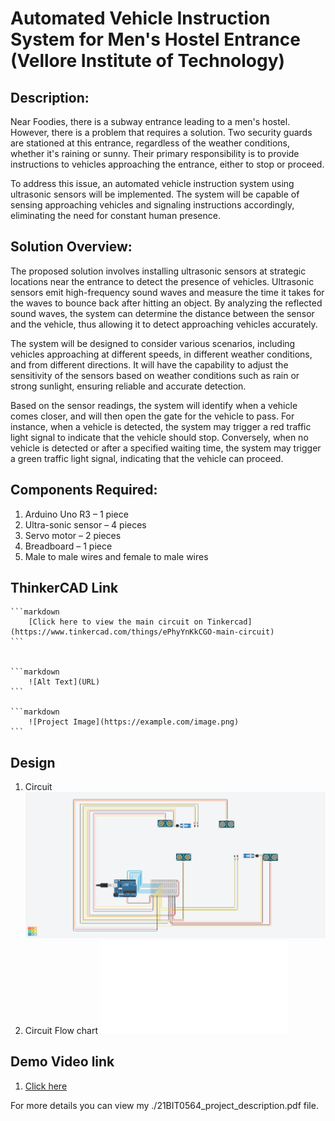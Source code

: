 # Automated Vehicle Instruction System for Men's Hostel Entrance (Vellore Institute of Technology)

## Description:
Near Foodies, there is a subway entrance leading to a men's hostel. However, there is a problem that requires a solution. Two security guards are stationed at this entrance, regardless of the weather conditions, whether it's raining or sunny. Their primary responsibility is to provide instructions to vehicles approaching the entrance, either to stop or proceed.

To address this issue, an automated vehicle instruction system using ultrasonic sensors will be implemented. The system will be capable of sensing approaching vehicles and signaling instructions accordingly, eliminating the need for constant human presence.

## Solution Overview:
The proposed solution involves installing ultrasonic sensors at strategic locations near the entrance to detect the presence of vehicles. Ultrasonic sensors emit high-frequency sound waves and measure the time it takes for the waves to bounce back after hitting an object. By analyzing the reflected sound waves, the system can determine the distance between the sensor and the vehicle, thus allowing it to detect approaching vehicles accurately.

The system will be designed to consider various scenarios, including vehicles approaching at different speeds, in different weather conditions, and from different directions. It will have the capability to adjust the sensitivity of the sensors based on weather conditions such as rain or strong sunlight, ensuring reliable and accurate detection.

Based on the sensor readings, the system will identify when a vehicle comes closer, and will then open the gate for the vehicle to pass. For instance, when a vehicle is detected, the system may trigger a red traffic light signal to indicate that the vehicle should stop. Conversely, when no vehicle is detected or after a specified waiting time, the system may trigger a green traffic light signal, indicating that the vehicle can proceed.

## Components Required:
1. Arduino Uno R3 – 1 piece
2. Ultra-sonic sensor – 4 pieces
3. Servo motor – 2 pieces
4. Breadboard – 1 piece
5. Male to male wires and female to male wires

## ThinkerCAD Link

    ```markdown
        [Click here to view the main circuit on Tinkercad](https://www.tinkercad.com/things/ePhyYnKkCGO-main-circuit)
    ```


    ```markdown
        ![Alt Text](URL)
    ```

    ```markdown
        ![Project Image](https://example.com/image.png)
    ```

## Design

1. Circuit
    ![CHEESE!](Main_circuit.png)
2. Circuit Flow chart
    ![CHEESE!](CIRCUIT_design.pdf)

## Demo Video link

1. [Click here](https://vitacin-my.sharepoint.com/:v:/g/personal/tadipatri_yaswanth2021_vitstudent_ac_in/EZ_PhBx2Zf1OhDCzPxVzSoUBNeAxihf7X1g3TGbiyOEsBA?e=yPHVl4)



For more details you can view my ./21BIT0564_project_description.pdf file.
